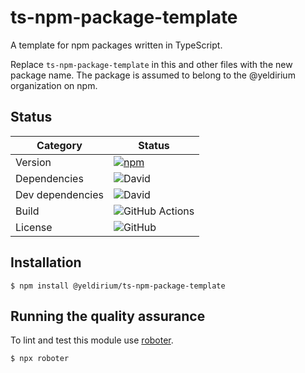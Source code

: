 # ts-npm-package-template

A template for npm packages written in TypeScript.

Replace `ts-npm-package-template` in this and other files with the new package name. The package is assumed to belong to the @yeldirium organization on npm.

## Status

| Category         | Status                                                                                                                                      |
| ---------------- | ------------------------------------------------------------------------------------------------------------------------------------------- |
| Version          | [![npm](https://img.shields.io/npm/v/@yeldirium/ts-npm-package-template)](https://www.npmjs.com/package/@yeldirium/ts-npm-package-template) |
| Dependencies     | ![David](https://img.shields.io/david/yeldirium/ts-npm-package-template)                                                                    |
| Dev dependencies | ![David](https://img.shields.io/david/dev/yeldirium/ts-npm-package-template)                                                                |
| Build            | ![GitHub Actions](https://github.com/yeldirium/ts-npm-package-template/workflows/Release/badge.svg?branch=main)                             |
| License          | ![GitHub](https://img.shields.io/github/license/yeldirium/ts-npm-package-template)                                                          |

## Installation

```shell
$ npm install @yeldirium/ts-npm-package-template
```

## Running the quality assurance

To lint and test this module use [roboter](https://www.npmjs.com/package/roboter).

```shell
$ npx roboter
```
